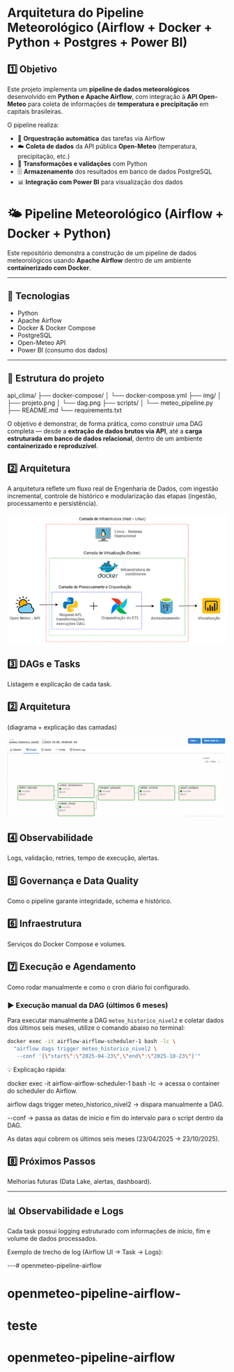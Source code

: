 # Arquitetura do Pipeline Meteorológico (Airflow + Docker + Python + Postgres + Power BI)


## 1️⃣ Objetivo

Este projeto implementa um **pipeline de dados meteorológicos** desenvolvido em **Python e Apache Airflow**, com integração à **API Open-Meteo** para coleta de informações de **temperatura e precipitação** em capitais brasileiras.

O pipeline realiza:
- 🔄 **Orquestração automática** das tarefas via Airflow  
- ☁️ **Coleta de dados** da API pública **Open-Meteo** (temperatura, precipitação, etc.)  
- 🧮 **Transformações e validações** com Python  
- 🗄️ **Armazenamento** dos resultados em banco de dados PostgreSQL  
- 📊 **Integração com Power BI** para visualização dos dados

# 🌤️ Pipeline Meteorológico (Airflow + Docker + Python)

Este repositório demonstra a construção de um pipeline de dados meteorológicos usando **Apache Airflow** dentro de um ambiente **containerizado com Docker**.

---

## 🚀 Tecnologias
- Python  
- Apache Airflow  
- Docker & Docker Compose  
- PostgreSQL  
- Open-Meteo API  
- Power BI (consumo dos dados)

---

## 📁 Estrutura do projeto

api_clima/
├── docker-compose/
│ └── docker-compose.yml
├── img/
│ ├── projeto.png
│ └── dag.png
├── scripts/
│ └── meteo_pipeline.py
├── README.md
└── requirements.txt


O objetivo é demonstrar, de forma prática, como construir uma DAG completa — desde a **extração de dados brutos via API**, até a **carga estruturada em banco de dados relacional**, dentro de um ambiente **containerizado e reproduzível**.



## 2️⃣ Arquitetura

A arquitetura reflete um fluxo real de Engenharia de Dados, com ingestão incremental, controle de histórico e modularização das etapas (ingestão, processamento e persistência).


![Arquitetura](./img/projeto.png)


## 3️⃣ DAGs e Tasks
Listagem e explicação de cada task.

## 2️⃣ Arquitetura

(diagrama + explicação das camadas)



![DAG](./img/dag.png)


## 4️⃣ Observabilidade
Logs, validação, retries, tempo de execução, alertas.

## 5️⃣ Governança e Data Quality
Como o pipeline garante integridade, schema e histórico.

## 6️⃣ Infraestrutura
Serviços do Docker Compose e volumes.

## 7️⃣ Execução e Agendamento
Como rodar manualmente e como o cron diário foi configurado.


### ▶️ Execução manual da DAG (últimos 6 meses)

Para executar manualmente a DAG `meteo_historico_nivel2` e coletar dados dos últimos seis meses, utilize o comando abaixo no terminal:

```bash
docker exec -it airflow-airflow-scheduler-1 bash -lc \
  "airflow dags trigger meteo_historico_nivel2 \
   --conf '{\"start\":\"2025-04-23\",\"end\":\"2025-10-23\"}'"
```

   
💡 Explicação rápida:

docker exec -it airflow-airflow-scheduler-1 bash -lc → acessa o container do scheduler do Airflow.

airflow dags trigger meteo_historico_nivel2 → dispara manualmente a DAG.

--conf → passa as datas de início e fim do intervalo para o script dentro da DAG.

As datas aqui cobrem os últimos seis meses (23/04/2025 → 23/10/2025).

## 8️⃣ Próximos Passos
Melhorias futuras (Data Lake, alertas, dashboard).


---

## 📊 Observabilidade e Logs

Cada task possui logging estruturado com informações de início, fim e volume de dados processados.

Exemplo de trecho de log (Airflow UI → Task → Logs):


---# openmeteo-pipeline-airflow
# openmeteo-pipeline-airflow-
# teste
# openmeteo-pipeline-airflow
